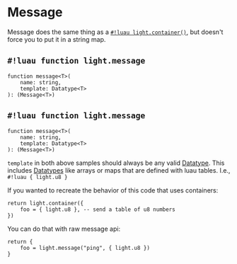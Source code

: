 # Message

Message does the same thing as a [`#!luau light.container()`](./container.md), but doesn't force you to put it in a
string map.

## `#!luau function light.message`

```luau title='<!-- client --> <!-- shared --> <!-- sync --> <!-- async -->'
function message<T>(
    name: string,
    template: Datatype<T>
): (Message<T>)
```

## `#!luau function light.message`

```luau title='<!-- server --> <!-- sync -->'
function message<T>(
    name: string,
    template: Datatype<T>
): (Message<T>)
```

`template` in both above samples should always be any valid [Datatype](../../../datatypes/index.md).
This includes [Datatypes](../../../datatypes/index.md) like arrays or maps that are defined with luau tables.
I.e., `#!luau { light.u8 }`

If you wanted to recreate the behavior of this code that uses containers:

```luau
return light.container({
    foo = { light.u8 }, -- send a table of u8 numbers
})
```

You can do that with raw message api:

```luau
return {
    foo = light.message("ping", { light.u8 })
}
```
